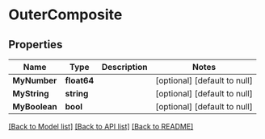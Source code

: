 # OuterComposite

## Properties
Name | Type | Description | Notes
------------ | ------------- | ------------- | -------------
**MyNumber** | **float64** |  | [optional] [default to null]
**MyString** | **string** |  | [optional] [default to null]
**MyBoolean** | **bool** |  | [optional] [default to null]

[[Back to Model list]](../README.md#documentation-for-models) [[Back to API list]](../README.md#documentation-for-api-endpoints) [[Back to README]](../README.md)

